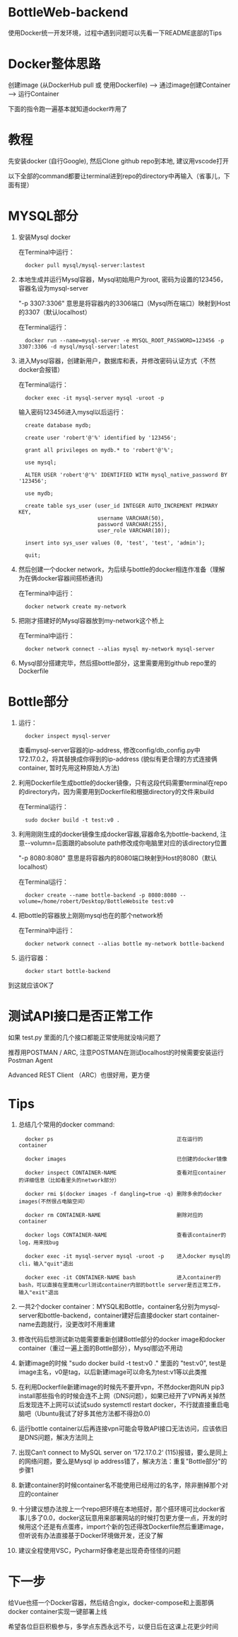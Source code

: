 # BottleWeb-backend

使用Docker统一开发环境，过程中遇到问题可以先看一下README底部的Tips


# Docker整体思路

创建image (从DockerHub pull 或 使用Dockerfile) --> 通过image创建Container --> 运行Container 

下面的指令跑一遍基本就知道docker咋用了


# 教程

先安装docker (自行Google), 然后Clone github repo到本地, 建议用vscode打开

以下全部的command都要让terminal进到repo的directory中再输入（省事儿，下面有提）


# MYSQL部分

1. 安装Mysql docker
   
   在Terminal中运行： 
   
         docker pull mysql/mysql-server:lastest
   
2. 本地生成并运行Mysql容器，Mysql初始用户为root, 密码为设置的123456，容器名设为mysql-server

   "-p 3307:3306" 意思是将容器内的3306端口（Mysql所在端口）映射到Host的3307（默认localhost）
   
   在Terminal运行：
   
         docker run --name=mysql-server -e MYSQL_ROOT_PASSWORD=123456 -p 3307:3306 -d mysql/mysql-server:latest

3. 进入Mysql容器，创建新用户，数据库和表，并修改密码认证方式（不然docker会报错）
   
   在Terminal运行： 
   
         docker exec -it mysql-server mysql -uroot -p
   
   输入密码123456进入mysql以后运行： 
   
         create database mydb;

         create user 'robert'@'%' identified by '123456';

         grant all privileges on mydb.* to 'robert'@'%';

         use mysql;

         ALTER USER 'robert'@'%' IDENTIFIED WITH mysql_native_password BY '123456';

         use mydb;

         create table sys_user (user_id INTEGER AUTO_INCREMENT PRIMARY KEY,
                                username VARCHAR(50),
                                password VARCHAR(255),
                                user_role VARCHAR(10));

         insert into sys_user values (0, 'test', 'test', 'admin');

         quit;

4. 然后创建一个docker network，为后续与bottle的docker相连作准备（理解为在俩docker容器间搭桥通讯)
   
   在Terminal中运行：
   
         docker network create my-network

5. 把刚才搭建好的Mysql容器放到my-network这个桥上
   
   在Terminal中运行：
   
         docker network connect --alias mysql my-network mysql-server
   
6. Mysql部分搭建完毕，然后搭bottle部分，这里需要用到github repo里的Dockerfile


# Bottle部分

1. 运行：
 
         docker inspect mysql-server
         
   查看mysql-server容器的ip-address, 修改config/db_config.py中172.17.0.2，将其替换成你得到的ip-address (貌似有更合理的方式连接俩container, 暂时先用这种原始人方法)

2. 利用Dockerfile生成bottle的docker镜像，只有这段代码需要terminal在repo的directory内，因为需要用到Dockerfile和根据directory的文件来build
   
   在Terminal运行：
   
         sudo docker build -t test:v0 .

3. 利用刚刚生成的docker镜像生成docker容器,容器命名为bottle-backend, 注意--volumn=后面跟的absolute path修改成你电脑里对应的该directory位置

   "-p 8080:8080" 意思是将容器内的8080端口映射到Host的8080（默认localhost）
    
   在Terminal运行： 
   
         docker create --name bottle-backend -p 8080:8080 --volume=/home/robert/Desktop/BottleWebsite test:v0

4. 把bottle的容器放上刚刚mysql也在的那个network桥
   
   在Terminal中运行：
   
         docker network connect --alias bottle my-network bottle-backend

5. 运行容器：
   
         docker start bottle-backend

到这就应该OK了


# 测试API接口是否正常工作

如果 test.py 里面的几个接口都能正常使用就没啥问题了

推荐用POSTMAN / ARC, 注意POSTMAN在测试localhost的时候需要安装运行Postman Agent

Advanced REST Client （ARC）也很好用，更方便


# Tips

1. 总结几个常用的docker command: 

         docker ps                                       正在运行的container
   
         docker images                                   已创建的docker镜像
   
         docker inspect CONTAINER-NAME                   查看对应container的详细信息（比如看里头的network部分）
   
         docker rmi $(docker images -f dangling=true -q) 删除多余的docker images(不然很占电脑空间）
   
         docker rm CONTAINER-NAME                        删除对应的container
         
         docker logs CONTAINER-NAME                      查看该container的log，用来找bug
         
         docker exec -it mysql-server mysql -uroot -p    进入docker mysql的cli，输入"quit"退出
         
         docker exec -it CONTAINER-NAME bash             进入container的bash，可以直接在里面用curl测试container内部的bottle server是否正常工作， 输入"exit"退出

2. 一共2个docker container：MYSQL和Bottle，container名分别为mysql-server和bottle-backend，container建好后直接docker start container-name去跑就行，没更改时不用重建

3. 修改代码后想测试新功能需要重新创建Bottle部分的docker image和docker container（重过一遍上面的Bottle部分），Mysql那边不用动

4. 新建image的时候 "sudo docker build -t test:v0 ." 里面的 "test:v0", test是image主名，v0是tag，以后新建image可以命名为test:v1等以此类推

5. 在利用Dockerfile新建image的时候先不要开vpn，不然docker跑RUN pip3 install那些指令的时候会连不上网（DNS问题），如果已经开了VPN再关掉然后发现连不上网可以试试sudo systemctl restart docker，不行就直接重启电脑吧（Ubuntu我试了好多其他方法都不得劲0.0)

6. 运行bottle container以后再连接vpn可能会导致API接口无法访问，应该依旧是DNS问题，解决方法同上

7. 出现Can‘t connect to MySQL server on ‘172.17.0.2‘ (115)报错，要么是同上的网络问题，要么是Mysql ip address错了，解决方法：重复"Bottle部分"的步骤1

8. 新建container的时候container名不能使用已经用过的名字，除非删掉那个对应的container
               
9. 十分建议想办法按上一个repo把环境在本地搭好，那个搭环境可比docker省事儿多了0.0，docker这玩意用来部署网站的时候打包更方便一点，开发的时候用这个还是有点蛋疼，import个新的包还得改Dockerfile然后重建image，但听说有办法直接基于Docker环境做开发，还没了解

10. 建议全程使用VSC，Pycharm好像老是出现奇奇怪怪的问题

                                         
# 下一步
 
 给Vue也搭一个Docker容器，然后结合ngix，docker-compose和上面那俩docker container实现一键部署上线
 
 希望各位巨巨积极参与，多学点东西永远不亏，以便日后在这课上花更少时间
                  
